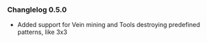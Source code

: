 ### Changlelog 0.5.0

* Added support for Vein mining and Tools destroying predefined patterns, like 3x3
